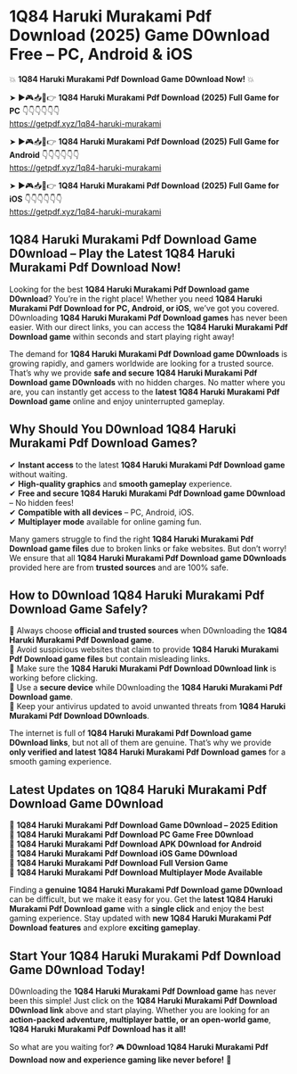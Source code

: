 # 1Q84 Haruki Murakami Pdf Download (2025) Game D0wnload Free – PC, Android & iOS

💥 **1Q84 Haruki Murakami Pdf Download Game D0wnload Now!** 💥  

➤ ►🎮📥📱👉 **1Q84 Haruki Murakami Pdf Download (2025) Full Game for PC** 👇👇👇👇👇👇  
https://getpdf.xyz/1q84-haruki-murakami  

➤ ►🎮📥📱👉 **1Q84 Haruki Murakami Pdf Download (2025) Full Game for Android** 👇👇👇👇👇👇  
https://getpdf.xyz/1q84-haruki-murakami  

➤ ►🎮📥📱👉 **1Q84 Haruki Murakami Pdf Download (2025) Full Game for iOS** 👇👇👇👇👇👇  
https://getpdf.xyz/1q84-haruki-murakami  

## 1Q84 Haruki Murakami Pdf Download Game D0wnload – Play the Latest 1Q84 Haruki Murakami Pdf Download Now!

Looking for the best **1Q84 Haruki Murakami Pdf Download game D0wnload**? You’re in the right place! Whether you need **1Q84 Haruki Murakami Pdf Download for PC, Android, or iOS**, we’ve got you covered. D0wnloading **1Q84 Haruki Murakami Pdf Download games** has never been easier. With our direct links, you can access the **1Q84 Haruki Murakami Pdf Download game** within seconds and start playing right away!  

The demand for **1Q84 Haruki Murakami Pdf Download game D0wnloads** is growing rapidly, and gamers worldwide are looking for a trusted source. That’s why we provide **safe and secure 1Q84 Haruki Murakami Pdf Download game D0wnloads** with no hidden charges. No matter where you are, you can instantly get access to the **latest 1Q84 Haruki Murakami Pdf Download game** online and enjoy uninterrupted gameplay.  

## **Why Should You D0wnload 1Q84 Haruki Murakami Pdf Download Games?**  

✔ **Instant access** to the latest **1Q84 Haruki Murakami Pdf Download game** without waiting.  
✔ **High-quality graphics** and **smooth gameplay** experience.  
✔ **Free and secure 1Q84 Haruki Murakami Pdf Download game D0wnload** – No hidden fees!  
✔ **Compatible with all devices** – PC, Android, iOS.  
✔ **Multiplayer mode** available for online gaming fun.  

Many gamers struggle to find the right **1Q84 Haruki Murakami Pdf Download game files** due to broken links or fake websites. But don’t worry! We ensure that all **1Q84 Haruki Murakami Pdf Download game D0wnloads** provided here are from **trusted sources** and are 100% safe.  

## **How to D0wnload 1Q84 Haruki Murakami Pdf Download Game Safely?**  

📌 Always choose **official and trusted sources** when D0wnloading the **1Q84 Haruki Murakami Pdf Download game**.  
📌 Avoid suspicious websites that claim to provide **1Q84 Haruki Murakami Pdf Download game files** but contain misleading links.  
📌 Make sure the **1Q84 Haruki Murakami Pdf Download D0wnload link** is working before clicking.  
📌 Use a **secure device** while D0wnloading the **1Q84 Haruki Murakami Pdf Download game**.  
📌 Keep your antivirus updated to avoid unwanted threats from **1Q84 Haruki Murakami Pdf Download D0wnloads**.  

The internet is full of **1Q84 Haruki Murakami Pdf Download game D0wnload links**, but not all of them are genuine. That’s why we provide **only verified and latest 1Q84 Haruki Murakami Pdf Download games** for a smooth gaming experience.  

## **Latest Updates on 1Q84 Haruki Murakami Pdf Download Game D0wnload**  

🔹 **1Q84 Haruki Murakami Pdf Download Game D0wnload – 2025 Edition**  
🔹 **1Q84 Haruki Murakami Pdf Download PC Game Free D0wnload**  
🔹 **1Q84 Haruki Murakami Pdf Download APK D0wnload for Android**  
🔹 **1Q84 Haruki Murakami Pdf Download iOS Game D0wnload**  
🔹 **1Q84 Haruki Murakami Pdf Download Full Version Game**  
🔹 **1Q84 Haruki Murakami Pdf Download Multiplayer Mode Available**  

Finding a **genuine 1Q84 Haruki Murakami Pdf Download game D0wnload** can be difficult, but we make it easy for you. Get the **latest 1Q84 Haruki Murakami Pdf Download game** with a **single click** and enjoy the best gaming experience. Stay updated with **new 1Q84 Haruki Murakami Pdf Download features** and explore **exciting gameplay**.  

## **Start Your 1Q84 Haruki Murakami Pdf Download Game D0wnload Today!**  

D0wnloading the **1Q84 Haruki Murakami Pdf Download game** has never been this simple! Just click on the **1Q84 Haruki Murakami Pdf Download D0wnload link** above and start playing. Whether you are looking for an **action-packed adventure, multiplayer battle, or an open-world game**, **1Q84 Haruki Murakami Pdf Download has it all!**  

So what are you waiting for? 🎮 **D0wnload 1Q84 Haruki Murakami Pdf Download now and experience gaming like never before!** 🚀  